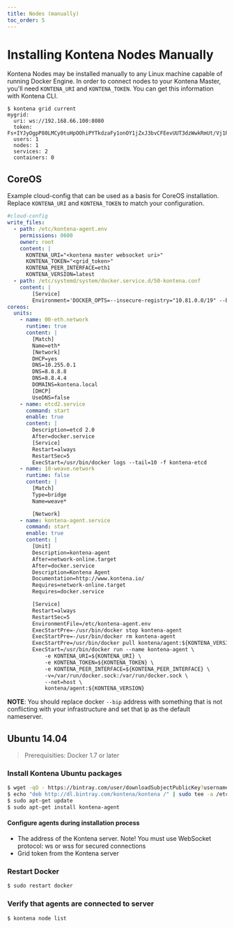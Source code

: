 ```yaml
---
title: Nodes (manually)
toc_order: 5
---
```


# Installing Kontena Nodes Manually

Kontena Nodes may be installed manually to any Linux machine capable of running Docker Engine. In order to connect nodes to your Kontena Master, you'll need `KONTENA_URI` and `KONTENA_TOKEN`. You can get this information with Kontena CLI.

```
$ kontena grid current
mygrid:
  uri: ws://192.168.66.100:8080
  token: Fs+IYJyOgpP80LMCy0tuHpOOhiPYTkdzaFy1onOY1jZxJ3bvCFEevUUT3dzWwkRmUt/Vj1RA1HCgY3QpLQ24aA==
  users: 1
  nodes: 1
  services: 2
  containers: 0
```

## CoreOS

Example cloud-config that can be used as a basis for CoreOS installation. Replace `KONTENA_URI` and `KONTENA_TOKEN` to match your configuration.

```yaml
#cloud-config
write_files:
  - path: /etc/kontena-agent.env
    permissions: 0600
    owner: root
    content: |
      KONTENA_URI="<kontena master websocket uri>"
      KONTENA_TOKEN="<grid_token>"
      KONTENA_PEER_INTERFACE=eth1
      KONTENA_VERSION=latest
  - path: /etc/systemd/system/docker.service.d/50-kontena.conf
    content: |
        [Service]
        Environment='DOCKER_OPTS=--insecure-registry="10.81.0.0/19" --bip="10.255.0.1/16"'
coreos:
  units:
    - name: 00-eth.network
      runtime: true
      content: |
        [Match]
        Name=eth*
        [Network]
        DHCP=yes
        DNS=10.255.0.1
        DNS=8.8.8.8
        DNS=8.8.4.4
        DOMAINS=kontena.local
        [DHCP]
        UseDNS=false
    - name: etcd2.service
      command: start
      enable: true
      content: |
        Description=etcd 2.0
        After=docker.service
        [Service]
        Restart=always
        RestartSec=5
        ExecStart=/usr/bin/docker logs --tail=10 -f kontena-etcd
    - name: 10-weave.network
      runtime: false
      content: |
        [Match]
        Type=bridge
        Name=weave*

        [Network]
    - name: kontena-agent.service
      command: start
      enable: true
      content: |
        [Unit]
        Description=kontena-agent
        After=network-online.target
        After=docker.service
        Description=Kontena Agent
        Documentation=http://www.kontena.io/
        Requires=network-online.target
        Requires=docker.service

        [Service]
        Restart=always
        RestartSec=5
        EnvironmentFile=/etc/kontena-agent.env
        ExecStartPre=-/usr/bin/docker stop kontena-agent
        ExecStartPre=-/usr/bin/docker rm kontena-agent
        ExecStartPre=/usr/bin/docker pull kontena/agent:${KONTENA_VERSION}
        ExecStart=/usr/bin/docker run --name kontena-agent \
            -e KONTENA_URI=${KONTENA_URI} \
            -e KONTENA_TOKEN=${KONTENA_TOKEN} \
            -e KONTENA_PEER_INTERFACE=${KONTENA_PEER_INTERFACE} \
            -v=/var/run/docker.sock:/var/run/docker.sock \
            --net=host \
            kontena/agent:${KONTENA_VERSION}
```

**NOTE**: You should replace docker `--bip` address with something that is not conflicting with your infrastructure and set that ip as the default nameserver.

## Ubuntu 14.04

> Prerequisities: Docker 1.7 or later

### Install Kontena Ubuntu packages

```sh
$ wget -qO - https://bintray.com/user/downloadSubjectPublicKey?username=bintray | sudo apt-key add -
$ echo "deb http://dl.bintray.com/kontena/kontena /" | sudo tee -a /etc/apt/sources.list
$ sudo apt-get update
$ sudo apt-get install kontena-agent
```

#### Configure agents during installation process

* The address of the Kontena server. Note! You must use WebSocket protocol: ws or wss for secured connections
* Grid token from the Kontena server

### Restart Docker

```sh
$ sudo restart docker
```

### Verify that agents are connected to server

```sh
$ kontena node list
```

